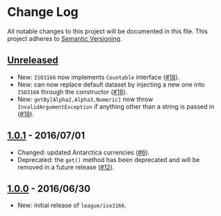 # Change Log

All notable changes to this project will be documented in this file.
This project adheres to [Semantic Versioning](http://semver.org/).

## [Unreleased]

* New: `ISO3166` now implements `Countable` interface ([#18](thephpleague/iso3166#18)).
* New: can now replace default dataset by injecting a new one into `ISO3166` through the constructor ([#18](thephpleague/iso3166#18)).
* New: `getBy[Alpha2,Alpha3,Numeric]` now throw `InvalidArgumentException` if anything other than a string is passed in ([#18](thephpleague/iso3166#18)).

## [1.0.1] - 2016/07/01

* Changed: updated Antarctica currencies ([#6](thephpleague/iso3166#6)).
* Deprecated: the `get()` method has been deprecated and will be removed in a future release ([#12](thephpleague/iso3166#12)).

## [1.0.0] - 2016/06/30

* New: initial release of `league/iso3166`.


[Unreleased]: https://github.com/thephpleague/iso3166/compare/1.0.1...HEAD
[1.0.1]: https://github.com/thephpleague/iso3166/compare/1.0.0...1.0.1
[1.0.0]: https://github.com/thephpleague/iso3166/compare/64bae4f00dbd5679b9a36c54c37af73d5deb5be1...1.0.0
